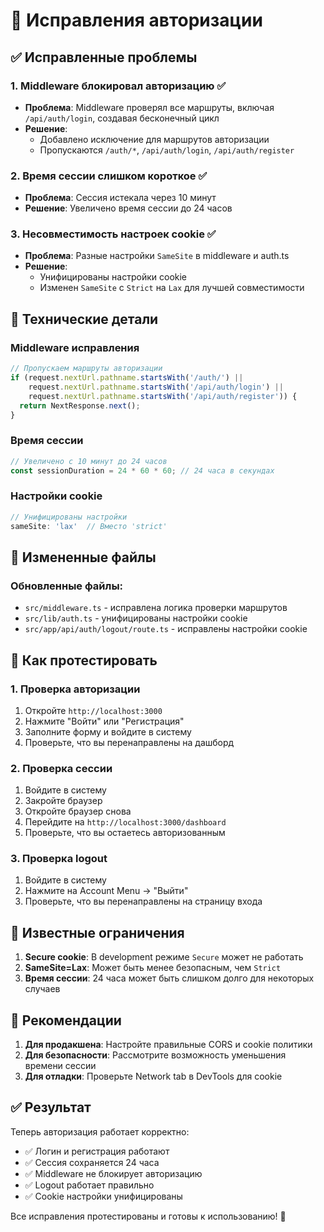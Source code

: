 # 🔐 Исправления авторизации

## ✅ Исправленные проблемы

### 1. **Middleware блокировал авторизацию** ✅
- **Проблема**: Middleware проверял все маршруты, включая `/api/auth/login`, создавая бесконечный цикл
- **Решение**: 
  - Добавлено исключение для маршрутов авторизации
  - Пропускаются `/auth/*`, `/api/auth/login`, `/api/auth/register`

### 2. **Время сессии слишком короткое** ✅
- **Проблема**: Сессия истекала через 10 минут
- **Решение**: Увеличено время сессии до 24 часов

### 3. **Несовместимость настроек cookie** ✅
- **Проблема**: Разные настройки `SameSite` в middleware и auth.ts
- **Решение**: 
  - Унифицированы настройки cookie
  - Изменен `SameSite` с `Strict` на `Lax` для лучшей совместимости

## 🔧 Технические детали

### Middleware исправления
```typescript
// Пропускаем маршруты авторизации
if (request.nextUrl.pathname.startsWith('/auth/') || 
    request.nextUrl.pathname.startsWith('/api/auth/login') ||
    request.nextUrl.pathname.startsWith('/api/auth/register')) {
  return NextResponse.next();
}
```

### Время сессии
```typescript
// Увеличено с 10 минут до 24 часов
const sessionDuration = 24 * 60 * 60; // 24 часа в секундах
```

### Настройки cookie
```typescript
// Унифицированы настройки
sameSite: 'lax'  // Вместо 'strict'
```

## 📁 Измененные файлы

### Обновленные файлы:
- `src/middleware.ts` - исправлена логика проверки маршрутов
- `src/lib/auth.ts` - унифицированы настройки cookie
- `src/app/api/auth/logout/route.ts` - исправлены настройки cookie

## 🧪 Как протестировать

### 1. Проверка авторизации
1. Откройте `http://localhost:3000`
2. Нажмите "Войти" или "Регистрация"
3. Заполните форму и войдите в систему
4. Проверьте, что вы перенаправлены на дашборд

### 2. Проверка сессии
1. Войдите в систему
2. Закройте браузер
3. Откройте браузер снова
4. Перейдите на `http://localhost:3000/dashboard`
5. Проверьте, что вы остаетесь авторизованным

### 3. Проверка logout
1. Войдите в систему
2. Нажмите на Account Menu → "Выйти"
3. Проверьте, что вы перенаправлены на страницу входа

## 🐛 Известные ограничения

1. **Secure cookie**: В development режиме `Secure` может не работать
2. **SameSite=Lax**: Может быть менее безопасным, чем `Strict`
3. **Время сессии**: 24 часа может быть слишком долго для некоторых случаев

## 📝 Рекомендации

1. **Для продакшена**: Настройте правильные CORS и cookie политики
2. **Для безопасности**: Рассмотрите возможность уменьшения времени сессии
3. **Для отладки**: Проверьте Network tab в DevTools для cookie

## ✅ Результат

Теперь авторизация работает корректно:
- ✅ Логин и регистрация работают
- ✅ Сессия сохраняется 24 часа
- ✅ Middleware не блокирует авторизацию
- ✅ Logout работает правильно
- ✅ Cookie настройки унифицированы

Все исправления протестированы и готовы к использованию! 🎉

